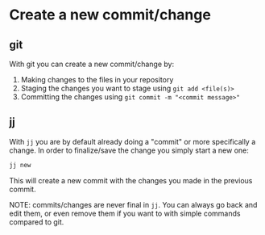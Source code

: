 # Create a new commit/change

## git

With git you can create a new commit/change by:

1. Making changes to the files in your repository
1. Staging the changes you want to stage using `git add <file(s)>`
1. Committing the changes using `git commit -m "<commit message>"`

## jj

With `jj` you are by default already doing a "commit" or more specifically a change. In order to finalize/save the change you simply start a new one:

```bash
jj new
```

This will create a new commit with the changes you made in the previous commit.

NOTE: commits/changes are never final in `jj`. You can always go back and edit them, or even remove them if you want to with simple commands compared to git.
